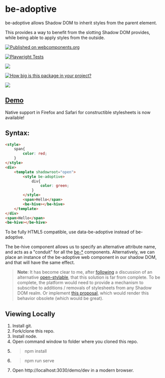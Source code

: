 # be-adoptive

be-adoptive allows Shadow DOM to inherit styles from the parent element.

This provides a way to benefit from the slotting Shadow DOM provides, while being able to apply styles from the outside.

[![Published on webcomponents.org](https://img.shields.io/badge/webcomponents.org-published-blue.svg)](https://www.webcomponents.org/element/be-adoptive)

[![Playwright Tests](https://github.com/bahrus/be-adoptive/actions/workflows/CI.yml/badge.svg?branch=baseline)](https://github.com/bahrus/be-adoptive/actions/workflows/CI.yml)

<a href="https://nodei.co/npm/be-adoptive/"><img src="https://nodei.co/npm/be-adoptive.png"></a>

[![How big is this package in your project?](https://img.shields.io/bundlephobia/minzip/be-adoptive?style=for-the-badge)](https://bundlephobia.com/result?p=be-adoptive)

<img src="http://img.badgesize.io/https://cdn.jsdelivr.net/npm/be-adoptive?compression=gzip">

## [Demo](https://codepen.io/bahrus/pen/porYqaz)  


Native support in Firefox and Safari for constructible stylesheets is now available!


## Syntax:

```html
<style>
    span{
        color: red;
    }
</style>
<div>
    <template shadowroot="open">
        <style be-adoptive>
            div{
                color: green;
            }
        </style>
        <span>Hello</span>
        <be-hive></be-hive>
    </template>
</div>
<span>Hello</span>
<be-hive></be-hive>
```

To be fully HTML5 compatible, use data-be-adoptive instead of be-adoptive.

The be-hive component allows us to specify an alternative attribute name, and acts as a "conduit" for all the [be-*](https://github.com/bahrus?tab=repositories&q=be-&type=&language=&sort=) components.  Alternatively, we can place an instance of the be-adoptive web component in our shadow DOM, and that will have the same effect.

> **Note**: It has become clear to me, after [following](https://pinafore.social/statuses/109621173690604609) a discussion of an alternative [open-stylable](https://github.com/nolanlawson/open-stylable), that this solution is far from complete.  To be complete, the platform would need to provide a mechanism to subscribe to additions / removals of stylesheets from any Shadow DOM realm.  Or implement [this proposal](https://github.com/WICG/webcomponents/issues/909), which would render this behavior obsolete (which would be great).

## Viewing Locally

1.  Install git.
2.  Fork/clone this repo.
3.  Install node.
4.  Open command window to folder where you cloned this repo.
5.  > npm install
6.  > npm run serve
7.  Open http://localhost:3030/demo/dev in a modern browser.
